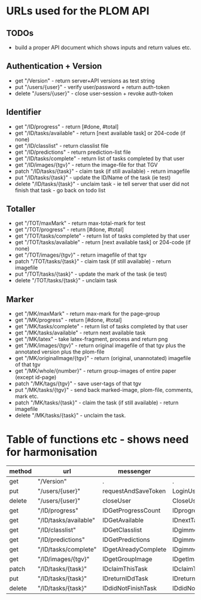 # URLs used for the PLOM API

## TODOs
* build a proper API document which shows inputs and return values etc.

## Authentication + Version
* get "/Version" - return server+API versions as test string
* put "/users/{user}" - verify user/password + return auth-token
* delete "/users/{user}" - close user-session + revoke auth-token

## Identifier
* get "/ID/progress" - return [#done, #total]
* get "/ID/tasks/available" - return [next available task] or 204-code (if none)
* get "/ID/classlist" - return classlist file
* get "/ID/predictions" - return prediction-list file
* get "/ID/tasks/complete" - return list of tasks completed by that user
* get "/ID/images/{tgv}" - return the image-file for that TGV
* patch "/ID/tasks/{task}" - claim task (if still available) - return imagefile
* put "/ID/tasks/{task}" - update the ID/Name of the task (ie test)
* delete "/ID/tasks/{task}" - unclaim task - ie tell server that user did not finish that task - go back on todo list

## Totaller
* get "/TOT/maxMark" - return max-total-mark for test
* get "/TOT/progress" - return [#done, #total]
* get "/TOT/tasks/complete" - return list of tasks completed by that user
* get "/TOT/tasks/available" - return [next available task] or 204-code (if none)
* get "/TOT/images/{tgv}" - return imagefile of that tgv
* patch "/TOT/tasks/{task}" - claim task (if still available) - return imagefile
* put "/TOT/tasks/{task}" - update the mark of the task (ie test)
* delete "/TOT/tasks/{task}" - unclaim task

## Marker
* get "/MK/maxMark" - return max-mark for the page-group
* get "/MK/progress" - return [#done, #total]
* get "/MK/tasks/complete" - return list of tasks completed by that user
* get "/MK/tasks/available" - return next available task
* get "/MK/latex" - take latex-fragment, process and return png
* get "/MK/images/{tgv}" - return original imagefile of that tgv plus the annotated version plus the plom-file
* get "/MK/originalImage/{tgv}" - return (original, unannotated) imagefile of that tgv
* get "/MK/whole/{number}" - return group-images of entire paper (except id-page)
* patch "/MK/tags/{tgv}" - save user-tags of that tgv
* put "/MK/tasks/{tgv}" - send back marked-image, plom-file, comments, mark etc.
* patch "/MK/tasks/{task}" - claim the task (if still available) - return imagefile
* delete "/MK/tasks/{task}" - unclaim the task.


# Table of functions etc - shows need for harmonisation
|method|url|messenger|server|DB|
|------|----|----|----|----|
| get | "/Version" |.|.|.|
| put | "/users/{user}"| requestAndSaveToken | LoginUserGiveToken | authoriseUser |
| delete | "/users/{user}" | closeUser | CloseUser | userClosing |
| get |"/ID/progress" | IDGetProgressCount | IDprogressCount | IDprogressCount|
| get |"/ID/tasks/available"| IDGetAvailable | IDnextTask | IDaskNextTask |
| get |"/ID/classlist"| IDGetClasslist | IDgimmetheclasslist | . |
| get |"/ID/predictions" | IDGetPredictions | IDgimmethepredictions | . |
| get |"/ID/tasks/complete" | IDgetAlreadyComplete | IDgimmewhatsdone | IDgetAlreadyIDList |
| get |"/ID/images/{tgv}" | IDgetGroupImage | IDgetImage | IDgetGroupImage |
| patch |"/ID/tasks/{task}"| IDclaimThisTask | IDclaimThisTask | IDclaimSpecificTask |
| put |"/ID/tasks/{task}" | IDreturnIDdTask | IDreturnIDd | IDreturnIDd |
| delete |"/ID/tasks/{task}" | IDdidNotFinishTask | IDdidNotFinishTask | IDdidntFinish |
